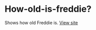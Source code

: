 # How-old-is-freddie?
Shows how old Freddie is.
[View site](https://theithorian.github.io/How-old-is-freddie/)

